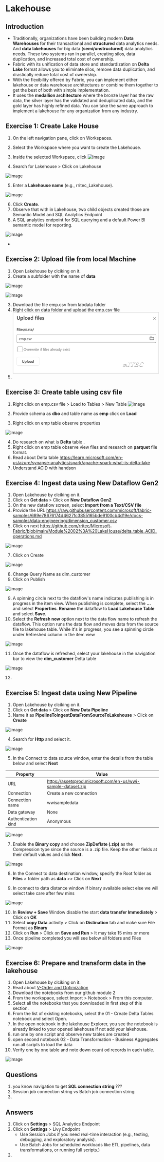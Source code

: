 # Lakehouse

## Introduction

- Traditionally, organizations have been building modern **Data Warehouses** for their transactional and **structured** data analytics needs. And **data lakehouses** for big data (**semi/unstructured**) data analytics needs. These two systems ran in parallel, creating silos, data duplication, and increased total cost of ownership.
- Fabric with its unification of data store and standardization on **Delta Lake** format allows you to eliminate silos, remove data duplication, and drastically reduce total cost of ownership.
- With the flexibility offered by Fabric, you can implement either lakehouse or data warehouse architectures or combine them together to get the best of both with simple implementation.
- It uses the **medallion architecture** where the bronze layer has the raw data, the silver layer has the validated and deduplicated data, and the gold layer has highly refined data. You can take the same approach to implement a lakehouse for any organization from any industry.

## Exercise 1: Create Lake House

1. On the left navigation pane, click on Workspaces.
2. Select the Workspace where you want to create the Lakehouse.
3. Inside the selected Workspace, click ![image](https://github.com/user-attachments/assets/17d0c5e3-1bea-4d74-9df2-01760eee25ed)

4. Search for Lakehouse >  Click on Lakehouse

![image](https://github.com/user-attachments/assets/f7f31b24-ef1b-4aa6-a795-276558968547)

5. Enter a **Lakehouse name** (e.g., rritec_Lakehouse).

![image](https://github.com/user-attachments/assets/050037c3-267c-48ae-8445-0193f075642c)


6. Click **Create**.
7. Observe that with in Lakehouse, two child objects created those are Semantic Model and SQL Analytics Endpoint
8. A SQL analytics endpoint for SQL querying and a default Power BI semantic model for reporting.

![image](https://github.com/user-attachments/assets/596e4548-32a5-4d2d-a5d8-1c8b363e00bc)



- 

## Exercise 2: Upload file from local Machine

1. Open Lakehouse by clciking on it.
2. Create a subfolder with the name of **data**

![image](https://github.com/user-attachments/assets/ebe76025-9538-4127-8f88-0e451f0125d0)

![image](https://github.com/user-attachments/assets/b72e2206-cfa5-476b-a318-c1a724caf4ed)


3. Download the file emp.csv from labdata folder
4. Right click on data folder and upload the emp.csv file
![alt text](image.png)
4. 

## Exercise 3: Create table using csv file

1. Right click on emp.csv file > Load to Tables > New Table
![image](https://github.com/user-attachments/assets/7e907de9-2f9c-47eb-ac47-fcd3cbea2604)

2. Provide schema as **dbo** and table name as **emp** click on **Load**
3. Right click on emp table observe properties

![image](https://github.com/user-attachments/assets/3d5a7b31-5964-4a07-af10-703c10b2fad8)

4. Do research on what is **Delta** table .
5. Right click on emp table observe view files and research on **parquet** file format.
6. Read about Delta table https://learn.microsoft.com/en-us/azure/synapse-analytics/spark/apache-spark-what-is-delta-lake
7. Understand ACID with handson 

## Exercise 4: Ingest data using New Dataflow Gen2

1. Open Lakehouse by clciking on it.
2. Click on **Get data** > Click on **New Dataflow Gen2**
4. On the new dataflow screen, select **Import from a Text/CSV file**
5. Provide the URL https://raw.githubusercontent.com/microsoft/fabric-samples/689e78676174d4627fc3855165bde9100cb4d19e/docs-samples/data-engineering/dimension_customer.csv
6. Click on next https://github.com/rritec/Microsoft-Fabric/blob/main/Module%2002%3A%20LakeHouse/delta_table_ACID_operations.md

![image](https://github.com/user-attachments/assets/92f5a0b7-944b-4160-b813-b69de0ae526a)

7. Click on Create

![image](https://github.com/user-attachments/assets/c30cd005-4fec-4a3c-ac9a-56138752b5fb)

8. Change Query Name as dim_customer
9. Click on Publish

![image](https://github.com/user-attachments/assets/e189e271-aacf-4d1b-b0fc-d756451f79c7)


9. A spinning circle next to the dataflow's name indicates publishing is in progress in the item view. When publishing is complete, select the **...** and select **Properties**. **Rename** the dataflow to **Load Lakehouse Table** and select **Save**.
10. Select the **Refresh now** option next to the data flow name to refresh the dataflow. This option runs the data flow and moves data from the source file to lakehouse table. While it's in progress, you see a spinning circle under Refreshed column in the item view

![image](https://github.com/user-attachments/assets/2d8553e0-78a3-4ea4-81b8-a172fad307c9)

11. Once the dataflow is refreshed, select your lakehouse in the navigation bar to view the **dim_customer** Delta table

![image](https://github.com/user-attachments/assets/dfd356ba-ad46-4aab-b255-6b3c94349028)


12. 

## Exercise 5: Ingest data using New Pipeline

1. Open Lakehouse by clciking on it.
2. Click on **Get data** > Click on **New Data Pipeline**
3. Name it as **PipelineToIngestDataFromSourceToLakehouse** > Click on **Create**

![image](https://github.com/user-attachments/assets/3289ebc2-941e-4cfe-b804-7d8c08fa35d9)

4. Search for **Http** and select it.

![image](https://github.com/user-attachments/assets/88af9a6c-acbe-456b-942b-015830bbebb8)

5. In the Connect to data source window, enter the details from the table below and select **Next**

| Property	| Value |
| ---- | ---- |
| URL	| https://assetsprod.microsoft.com/en-us/wwi-sample-dataset.zip |
| Connection	| Create a new connection |
| Connection name	| wwisampledata |
| Data gateway	| None |
| Authentication kind	| Anonymous |

![image](https://github.com/user-attachments/assets/eb256e2d-d503-494e-bc76-103f03c6286d)

7. Enable the **Binary copy** and choose **ZipDeflate (.zip)** as the Compression type since the source is a .zip file. Keep the other fields at their default values and click **Next**.

![image](https://github.com/user-attachments/assets/27c4ed58-751c-4aba-a99f-5c26e10f2a95)

8. In the Connect to data destination window, specify the Root folder as **Files** > folder path as **data** >> Click on **Next**


9. In connect to data distance window if binary available select else we will select take care after few mins

![image](https://github.com/user-attachments/assets/5e81be66-ecf1-4d81-8003-6724823f774b)

10. In **Review + Save** Window disable the start **data transfer Immediately** > Click on **OK**
11. Select **copy Data** activity > Click on **Distination** tab and make sure File Format as **Binary**
12. Click on **Run** > Click on **Save and Run** > It may take 15 mins or more
13. Once pipeline completed you will see below all folders and Files

![image](https://github.com/user-attachments/assets/104dd29f-a5f3-45b7-8f09-ca479e1e0cce)

## Exercise 6: Prepare and transform data in the lakehouse

1. Open Lakehouse by clciking on it.
2. Read about [V-Order and Optimization](https://learn.microsoft.com/en-us/fabric/data-engineering/delta-optimization-and-v-order?tabs=sparksql)
3. Download the notebooks from our github module 2
4. From the workspace, select Import > Notebook > From this computer.
5. Select all the notebooks that you downloaded in first step of this section.
6. From the list of existing notebooks, select the 01 - Create Delta Tables notebook and select Open.
7. In the open notebook in the lakehouse Explorer, you see the notebook is already linked to your opened lakehouse if not add your lakehouse.
8. run one by one script and observe new tables are created
9. open second notebook 02 - Data Transformation - Business Aggregates run all scripts to load the data
10. Verify one by one table and note down count od records in each table.

![image](https://github.com/user-attachments/assets/cbdbf6a0-544a-42f2-be08-374108488128)

    



## Questions
1. you know navigation to get **SQL connection string** ???
2. Session job connection string vs Batch job connection string
3. 

## Answers
1. Click on **Settings** > SQL Analytics Endpoint
2. Click on **Settings** > Livy Endpoint 
    - Use Session Jobs if you need real-time interaction (e.g., testing, debugging, and exploratory analysis).
    - Use Batch Jobs for scheduled workloads like ETL pipelines, data transformations, or running full scripts.)
3. 


